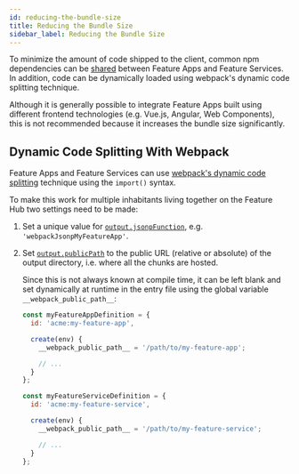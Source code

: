 ```yaml
---
id: reducing-the-bundle-size
title: Reducing the Bundle Size
sidebar_label: Reducing the Bundle Size
---
```


To minimize the amount of code shipped to the client, common npm dependencies
can be [shared][sharing-npm-dependencies] between Feature Apps and Feature
Services. In addition, code can be dynamically loaded using webpack's dynamic
code splitting technique.

Although it is generally possible to integrate Feature Apps built using
different frontend technologies (e.g. Vue.js, Angular, Web Components), this is
not recommended because it increases the bundle size significantly.

## Dynamic Code Splitting With Webpack

Feature Apps and Feature Services can use [webpack's dynamic code
splitting][dynamic-imports] technique using the `import()` syntax.

To make this work for multiple inhabitants living together on the Feature Hub
two settings need to be made:

1. Set a unique value for [`output.jsonpFunction`][output-jsonpfunction], e.g.
   `'webpackJsonpMyFeatureApp'`.

1. Set [`output.publicPath`][output-publicpath] to the public URL (relative or
   absolute) of the output directory, i.e. where all the chunks are hosted.

   Since this is not always known at compile time, it can be left blank and set
   dynamically at runtime in the entry file using the global variable
   `__webpack_public_path__`:

   ```js
   const myFeatureAppDefinition = {
     id: 'acme:my-feature-app',

     create(env) {
       __webpack_public_path__ = '/path/to/my-feature-app';

       // ...
     }
   };
   ```

   ```js
   const myFeatureServiceDefinition = {
     id: 'acme:my-feature-service',

     create(env) {
       __webpack_public_path__ = '/path/to/my-feature-service';

       // ...
     }
   };
   ```

[dynamic-imports]: https://webpack.js.org/guides/code-splitting/#dynamic-imports
[output-jsonpfunction]:
  https://webpack.js.org/configuration/output/#output-jsonpfunction
[output-publicpath]:
  https://webpack.js.org/configuration/output/#output-publicpath
[sharing-npm-dependencies]: /docs/guides/sharing-npm-dependencies
